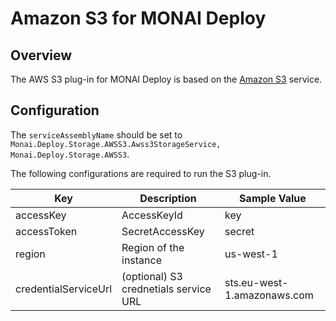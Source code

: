 <!--
  ~ Copyright 2021-2024 MONAI Consortium
  ~
  ~ Licensed under the Apache License, Version 2.0 (the "License");
  ~ you may not use this file except in compliance with the License.
  ~ You may obtain a copy of the License at
  ~
  ~     http://www.apache.org/licenses/LICENSE-2.0
  ~
  ~ Unless required by applicable law or agreed to in writing, software
  ~ distributed under the License is distributed on an "AS IS" BASIS,
  ~ WITHOUT WARRANTIES OR CONDITIONS OF ANY KIND, either express or implied.
  ~ See the License for the specific language governing permissions and
  ~ limitations under the License.
-->

# Amazon S3 for MONAI Deploy

## Overview

The AWS S3 plug-in for MONAI Deploy is based on the [Amazon S3](https://aws.amazon.com/s3/) service.

## Configuration

The `serviceAssemblyName` should be set to `Monai.Deploy.Storage.AWSS3.Awss3StorageService, Monai.Deploy.Storage.AWSS3`.

The following configurations are required to run the S3 plug-in.

| Key                  | Description                           | Sample Value                |
| -------------------- | ------------------------------------- | --------------------------- |
| accessKey            | AccessKeyId                           | key                         |
| accessToken          | SecretAccessKey                       | secret                      |
| region               | Region of the instance                | us-west-1                   |
| credentialServiceUrl | (optional) S3 crednetials service URL | sts.eu-west-1.amazonaws.com |

